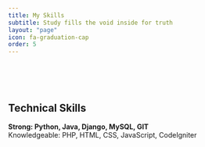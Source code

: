 ```yaml
---
title: My Skills
subtitle: Study fills the void inside for truth
layout: "page"
icon: fa-graduation-cap
order: 5
---
```


<br>
<br>
<br>

<h2>Technical Skills</h2>

<p>
<strong>Strong: Python, Java, Django, MySQL, GIT</strong>
<br>
Knowledgeable: PHP, HTML, CSS, JavaScript, CodeIgniter
</p>